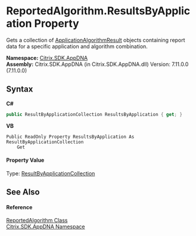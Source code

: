 # ReportedAlgorithm.ResultsByApplication Property 
 

Gets a collection of <a href="ab7fa855-8fef-a95f-332f-69196709e022">ApplicationAlgorithmResult</a> objects containing report data for a specific application and algorithm combination.

**Namespace:**&nbsp;[Citrix.SDK.AppDNA](index.md)<br />**Assembly:**&nbsp;Citrix.SDK.AppDNA (in Citrix.SDK.AppDNA.dll) Version: 7.11.0.0 (7.11.0.0)

## Syntax

**C#**
```csharp
public ResultByApplicationCollection ResultsByApplication { get; }
```

**VB**
```vbnet
Public ReadOnly Property ResultsByApplication As ResultByApplicationCollection
	Get
```


#### Property Value
Type: <a href="7d0be524-a2d0-7a32-3250-8169fc2b8115">ResultByApplicationCollection</a>

## See Also


#### Reference
<a href="d89f6e5b-7374-651a-3354-20964b7a59cd">ReportedAlgorithm Class</a><br /><a href="fe2d265b-410b-8b11-1eb4-a790e0b062bf">Citrix.SDK.AppDNA Namespace</a><br />